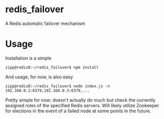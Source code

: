 # redis_failover

A Redis automatic failover mechanism

# Usage

Installation is a simple
```shell
zipp@redis0:~/redis_failover$ npm install
```

And usage, for now, is also easy

```shell
zipp@redis0:~/redis_failover$ node index.js -n 192.168.0.2:6379,192.168.0.3:6379,...
```

Pretty simple for now; doesn't actually do much but check the currently assigned roles of the specified Redis servers. Will likely utilize Zookeeper for elections in the event of a failed node at some points in the future.
